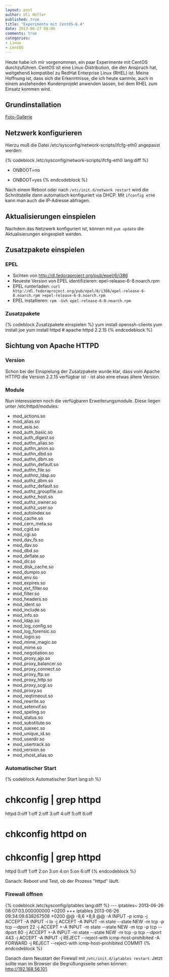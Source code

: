 ```yaml
---
layout: post
author: Uli Heller
published: true
title: "Experimente mit CentOS-6.4"
date: 2013-06-27 08:00
comments: true
categories:
- Linux
- CentOS
---
```


Heute habe ich mir vorgenommen, ein paar Experimente mit CentOS
durchzuführen. CentOS ist eine Linux-Distribution, die den Anspruch
hat, weitgehend kompatibel zu RedHat Enterprise Linux (RHEL) ist.
Meine Hoffnung ist, dass sich die Erkenntnisse, die ich heute sammle,
auch in einem anstehenden Kundenprojekt anwenden lassen, bei dem RHEL
zum Einsatz kommen wird.

<!-- more -->

## Grundinstallation

[Foto-Gallerie](/images/centos)

## Netzwerk konfigurieren

Hierzu muß die Datei /etc/sysconfig/network-scripts/ifcfg-eth0
angepasst werden:

{% codeblock /etc/sysconfig/network-scripts/ifcfg-eth0 lang:diff %}
- ONBOOT=no
+ ONBOOT=yes
{% endcodeblock %}

Nach einem Reboot oder nach `/etc/init.d/network restart`
 wird die Schnittstelle dann automatisch konfiguriert
via DHCP. Mit `ifconfig eth0` kann man auch die IP-Adresse abfragen.

## Aktualisierungen einspielen

Nachdem das Netzwerk konfiguriert ist, können mit `yum update`
die Aktualisierungen eingespielt werden.

## Zusatzpakete einspielen

### EPEL

* Sichten von <http://dl.fedoraproject.org/pub/epel/6/i386>
* Neueste Version von EPEL identifizieren: epel-release-6-8.noarch.rpm
* EPEL runterladen: `curl http://dl.fedoraproject.org/pub/epel/6/i386/epel-release-6-8.noarch.rpm >epel-release-6-8.noarch.rpm`
* EPEL installieren: `rpm -Uvh epel-release-6-8.noarch.rpm`

### Zusatzpakete

{% codeblock Zusatzpakete einspielen %}
yum install openssh-clients
yum install joe
yum install httpd # apache httpd 2.2.15
{% endcodeblock %}

## Sichtung von Apache HTTPD

### Version

Schon bei der Einspielung der Zusatzpakete wurde klar, dass vom
Apache HTTPD die Version 2.2.15 verfügbar ist - ist also eine etwas ältere
Version.

### Module

Nun interessieren noch die verfügbaren Erweiterungsmodule. Diese liegen
unter /etc/httpd/modules:

* mod_actions.so
* mod_alias.so
* mod_asis.so
* mod_auth_basic.so
* mod_auth_digest.so
* mod_authn_alias.so
* mod_authn_anon.so
* mod_authn_dbd.so
* mod_authn_dbm.so
* mod_authn_default.so
* mod_authn_file.so
* mod_authnz_ldap.so
* mod_authz_dbm.so
* mod_authz_default.so
* mod_authz_groupfile.so
* mod_authz_host.so
* mod_authz_owner.so
* mod_authz_user.so
* mod_autoindex.so
* mod_cache.so
* mod_cern_meta.so
* mod_cgid.so
* mod_cgi.so
* mod_dav_fs.so
* mod_dav.so
* mod_dbd.so
* mod_deflate.so
* mod_dir.so
* mod_disk_cache.so
* mod_dumpio.so
* mod_env.so
* mod_expires.so
* mod_ext_filter.so
* mod_filter.so
* mod_headers.so
* mod_ident.so
* mod_include.so
* mod_info.so
* mod_ldap.so
* mod_log_config.so
* mod_log_forensic.so
* mod_logio.so
* mod_mime_magic.so
* mod_mime.so
* mod_negotiation.so
* mod_proxy_ajp.so
* mod_proxy_balancer.so
* mod_proxy_connect.so
* mod_proxy_ftp.so
* mod_proxy_http.so
* mod_proxy_scgi.so
* mod_proxy.so
* mod_reqtimeout.so
* mod_rewrite.so
* mod_setenvif.so
* mod_speling.so
* mod_status.so
* mod_substitute.so
* mod_suexec.so
* mod_unique_id.so
* mod_userdir.so
* mod_usertrack.so
* mod_version.so
* mod_vhost_alias.so

### Automatischer Start

{% codeblock Automatischer Start lang:sh %}
# chkconfig | grep httpd
httpd          	0:off	1:off	2:off	3:off	4:off	5:off	6:off
# chkconfig httpd on
# chkconfig | grep httpd
httpd          	0:off	1:off	2:on	3:on	4:on	5:on	6:off
{% endcodeblock %}

Danach: Reboot und Test, ob der Prozess "httpd" läuft.

### Firewall öffnen

{% codeblock /etc/sysconfig/iptables lang:diff %}
--- iptables~	2013-06-26 08:07:03.000000000 +0200
+++ iptables	2013-06-26 09:34:09.638267508 +0200
@@ -8,6 +8,8 @@
 -A INPUT -p icmp -j ACCEPT
 -A INPUT -i lo -j ACCEPT
 -A INPUT -m state --state NEW -m tcp -p tcp --dport 22 -j ACCEPT
+-A INPUT -m state --state NEW -m tcp -p tcp --dport 80 -j ACCEPT
+-A INPUT -m state --state NEW -m tcp -p tcp --dport 443 -j ACCEPT
 -A INPUT -j REJECT --reject-with icmp-host-prohibited
 -A FORWARD -j REJECT --reject-with icmp-host-prohibited
 COMMIT
{% endcodeblock %}

Danach dann Neustart der Firewall mit `/etc/init.d/iptables restart`.
Jetzt sollte man im Browser die Begrüßungsseite sehen können:
<http://192.168.56.101>.
